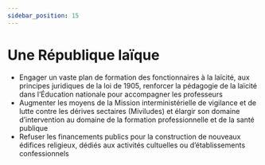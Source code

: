 ```yaml
---
sidebar_position: 15
---
```


# Une République laïque

- Engager un vaste plan de formation des fonctionnaires à la laïcité, aux principes juridiques de la loi de 1905, renforcer la pédagogie de la laïcité dans l’Éducation nationale pour accompagner les professeurs
- Augmenter les moyens de la Mission interministérielle de vigilance et de lutte contre les dérives sectaires (Miviludes) et élargir son domaine d’intervention au domaine de la formation professionnelle et de la santé publique
- Refuser les financements publics pour la construction de nouveaux édifices religieux, dédiés aux activités cultuelles ou d’établissements confessionnels
